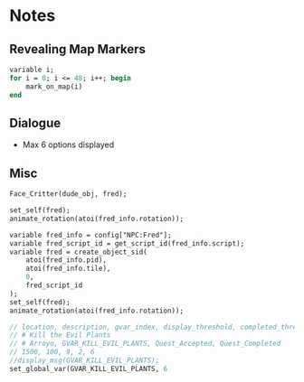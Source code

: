 # Notes

## Revealing Map Markers

```pascal
variable i;
for i = 0; i <= 48; i++; begin
    mark_on_map(i)
end
```

## Dialogue

- Max 6 options displayed

## Misc

```pascal
Face_Critter(dude_obj, fred);

set_self(fred);
animate_rotation(atoi(fred_info.rotation));
```

```pascal
variable fred_info = config["NPC:Fred"];
variable fred_script_id = get_script_id(fred_info.script);
variable fred = create_object_sid(
    atoi(fred_info.pid),
    atoi(fred_info.tile),
    0,
    fred_script_id
);
set_self(fred);
animate_rotation(atoi(fred_info.rotation));
```

```pascal
// location, description, gvar_index, display_threshold, completed_threshold
// # Kill the Evil Plants
// # Arroyo, GVAR_KILL_EVIL_PLANTS, Quest_Accepted, Quest_Completed
// 1500, 100, 9, 2, 6
//display_msg(GVAR_KILL_EVIL_PLANTS);
set_global_var(GVAR_KILL_EVIL_PLANTS, 6
```
